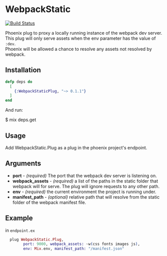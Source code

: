# WebpackStatic
[![Build Status](https://travis-ci.org/jmartin84/WebpackStaticPlug.svg?branch=master)](https://travis-ci.org/jmartin84/WebpackStaticPlug)

  Phoenix plug to proxy a locally running instance of the webpack dev server.<br />
  This plug will only serve assets when the env parameter has the value of `:dev`.<br />
  Phoenix will be allowed a chance to resolve any assets not resolved by webpack.<br />

## Installation

```elixir
defp deps do
  [
    {:WebpackStaticPlug, "~> 0.1.1"}
  ]
end
```

And run:

  $ mix deps.get

## Usage
Add WebpackStatic.Plug as a plug in the phoenix project's endpoint.

## Arguments
* **port** - *(required)* The port that the webpack dev server is listening on.
* **webpack_assets** - *(required)* a list of the paths in the static folder that webpack will for serve. The plug will ignore requests to any other path.
* **env** - *(required)* the current environment the project is running under.
* **manifest_path** - *(optional)* relative path that will resolve from the static folder of the webpack manifest file.

## Example
in `endpoint.ex`

```elixir
  plug WebpackStatic.Plug,
        port: 9000, webpack_assets: ~w(css fonts images js),
        env: Mix.env, manifest_path: "/manifest.json"
```
